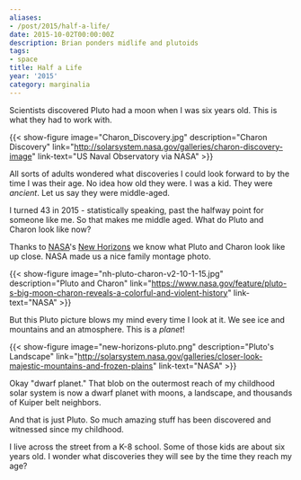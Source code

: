 ```yaml
---
aliases:
- /post/2015/half-a-life/
date: 2015-10-02T00:00:00Z
description: Brian ponders midlife and plutoids
tags:
- space
title: Half a Life
year: '2015'
category: marginalia
---
```

Scientists discovered Pluto had a moon when I was six years old. This is
what they had to work with.
<!-- TEASER_END -->

{{< show-figure image="Charon_Discovery.jpg" description="Charon Discovery"
  link="http://solarsystem.nasa.gov/galleries/charon-discovery-image"
  link-text="US Naval Observatory via NASA" >}}

All sorts of adults wondered what discoveries I could look forward to by the time I was their age.
No idea how old they were. I was a kid. They were *ancient*. Let us say they were middle-aged.

I turned 43 in 2015 - statistically speaking, past the halfway point for someone like me. 
So that makes me middle aged. What do Pluto and Charon look like now?

[NASA]: https://www.nasa.gov
[New Horizons]: https://www.nasa.gov/mission_pages/newhorizons/main/index.html

Thanks to [NASA][]'s [New Horizons][] we know what Pluto and Charon look
like up close. NASA made us a nice family montage photo.

{{< show-figure image="nh-pluto-charon-v2-10-1-15.jpg"
  description="Pluto and Charon"
  link="https://www.nasa.gov/feature/pluto-s-big-moon-charon-reveals-a-colorful-and-violent-history"
  link-text="NASA" >}}

But this Pluto picture blows my mind every time I look at it. We see ice
and mountains and an atmosphere. This is a *planet*!

{{< show-figure image="new-horizons-pluto.png"
  description="Pluto's Landscape"
  link="http://solarsystem.nasa.gov/galleries/closer-look-majestic-mountains-and-frozen-plains"
  link-text="NASA" >}}

Okay "dwarf planet." That blob on the outermost reach of my
childhood solar system is now a dwarf planet with moons, a landscape, and thousands
of Kuiper belt neighbors.

And that is just Pluto. So much amazing stuff has been discovered and
witnessed since my childhood.

I live across the street from a K-8 school. Some of those kids are about
six years old. I wonder what discoveries they will see by the time they
reach my age?
